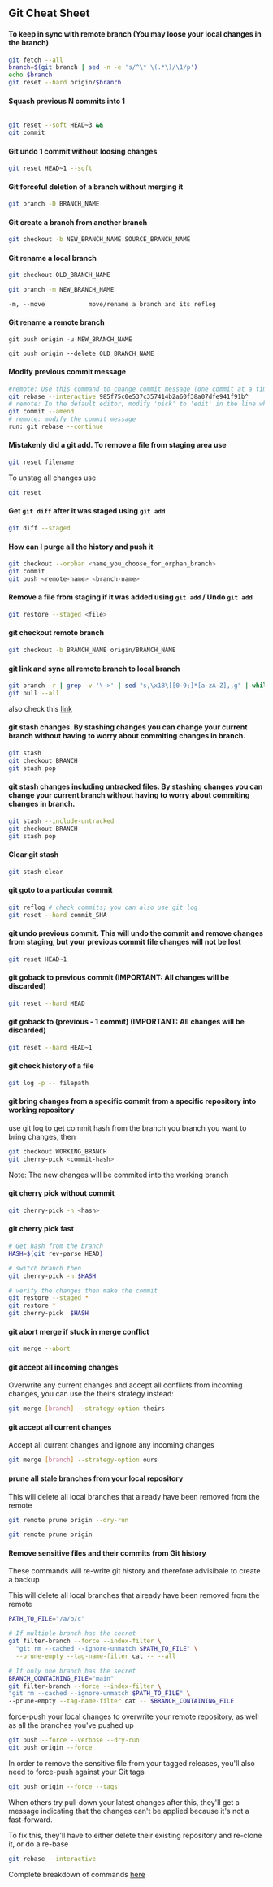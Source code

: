 ## Git Cheat Sheet  

#### To keep in sync with remote branch (You may loose your local changes in the branch)
```bash
git fetch --all
branch=$(git branch | sed -n -e 's/^\* \(.*\)/\1/p')
echo $branch
git reset --hard origin/$branch
```
#### Squash previous N commits into 1
```bash

git reset --soft HEAD~3 &&
git commit
```
#### Git undo 1 commit without loosing changes
```bash
git reset HEAD~1 --soft   
```
#### Git forceful deletion of a branch without merging it
```bash
git branch -D BRANCH_NAME
```
#### Git create a branch from another branch
```bash
git checkout -b NEW_BRANCH_NAME SOURCE_BRANCH_NAME
```
#### Git rename a local branch
 ```bash
 git checkout OLD_BRANCH_NAME
 ```
 ```bash
 git branch -m NEW_BRANCH_NAME
 ```
 `-m, --move            move/rename a branch and its reflog`
#### Git rename a remote branch
 ```
 git push origin -u NEW_BRANCH_NAME
 ```
 ```
 git push origin --delete OLD_BRANCH_NAME
 ```
#### Modify previous commit message
```bash
#remote: Use this command to change commit message (one commit at a time):
git rebase --interactive 985f75c0e537c357414b2a60f38a07dfe941f91b^
# remote: In the default editor, modify 'pick' to 'edit' in the line whose commit you want to modify
git commit --amend
# remote: modify the commit message
run: git rebase --continue
```
#### Mistakenly did a git add. To remove a file from staging area use
```bash
git reset filename
```
To unstag all changes use
```bash
git reset
```
#### Get `git diff` after it was staged using `git add`
```bash
git diff --staged
```
#### How can I purge all the history and push it
```bash
git checkout --orphan <name_you_choose_for_orphan_branch>
git commit
git push <remote-name> <branch-name>
```
#### Remove a file from staging if it was added using `git add` / Undo `git add`
```bash
git restore --staged <file>
```
#### git checkout remote branch
```bash
git checkout -b BRANCH_NAME origin/BRANCH_NAME 
```
#### git link and sync all remote branch to local branch
```bash
git branch -r | grep -v '\->' | sed "s,\x1B\[[0-9;]*[a-zA-Z],,g" | while read remote; do git branch --track "${remote#origin/}" "$remote"; done
git pull --all
```
also check this [link](https://stackoverflow.com/questions/10312521/how-do-i-fetch-all-git-branches)
#### git stash changes. By stashing changes you can change your current branch without having to worry about commiting changes in branch.
```bash
git stash
git checkout BRANCH
git stash pop
```
#### git stash changes including untracked files. By stashing changes you can change your current branch without having to worry about commiting changes in branch.
```bash
git stash --include-untracked
git checkout BRANCH
git stash pop
```
#### Clear git stash
```bash
git stash clear
```
#### git goto to a particular commit
```bash
git reflog # check commits; you can also use git log
git reset --hard commit_SHA
```
#### git undo previous commit. This will undo the commit and remove changes from staging, but your previous commit file changes will not be lost
```bash
git reset HEAD~1
```
#### git goback to previous commit (IMPORTANT: All changes will be discarded)
```bash
git reset --hard HEAD
```
#### git goback to (previous - 1 commit) (IMPORTANT: All changes will be discarded)
```bash
git reset --hard HEAD~1
```
#### git check history of a file
```bash
git log -p -- filepath
```
#### git bring changes from a specific commit from a specific repository into working repository
use git log to get commit hash from the branch you branch you want to bring changes, then 
```bash
git checkout WORKING_BRANCH
git cherry-pick <commit-hash>
```
Note: The new changes will be commited into the working branch
#### git cherry pick without commit 
```bash
git cherry-pick -n <hash>
```
#### git cherry pick fast
```bash
# Get hash from the branch
HASH=$(git rev-parse HEAD)

# switch branch then
git cherry-pick -n $HASH

# verify the changes then make the commit
git restore --staged *
git restore *
git cherry-pick  $HASH
```
#### git abort merge if stuck in merge conflict
```bash
git merge --abort
```
#### git accept all incoming changes
Overwrite any current changes and accept all conflicts from incoming changes, you can use the theirs strategy instead:
```bash
git merge [branch] --strategy-option theirs
```
#### git accept all current changes
Accept all current changes and ignore any incoming changes
```bash
git merge [branch] --strategy-option ours
```
#### prune all stale branches from your local repository
This will delete all local branches that already have been removed from the remote
```bash
git remote prune origin --dry-run
```
```bash
git remote prune origin
```
#### Remove sensitive files and their commits from Git history
These commands will re-write git history and therefore advisibale to create a backup  

This will delete all local branches that already have been removed from the remote
```bash
PATH_TO_FILE="/a/b/c"

# If multiple branch has the secret
git filter-branch --force --index-filter \
  "git rm --cached --ignore-unmatch $PATH_TO_FILE" \
  --prune-empty --tag-name-filter cat -- --all

# If only one branch has the secret
BRANCH_CONTAINING_FILE="main"
git filter-branch --force --index-filter \
"git rm --cached --ignore-unmatch $PATH_TO_FILE" \
--prune-empty --tag-name-filter cat -- $BRANCH_CONTAINING_FILE

```
 force-push your local changes to overwrite your remote repository, as well as all the branches you've pushed up
```bash
git push --force --verbose --dry-run
git push origin --force
```
In order to remove the sensitive file from your tagged releases, you'll also need to force-push against your Git tags
```bash
git push origin --force --tags
```
When others try pull down your latest changes after this, they'll get a message indicating that the changes can't be applied because it's not a fast-forward.

To fix this, they'll have to either delete their existing repository and re-clone it, or do a re-base
```bash
git rebase --interactive
```

Complete breakdown of commands [here](https://dev.to/arthvhanesa/how-to-remove-secrets-from-a-git-repository-36e4)
